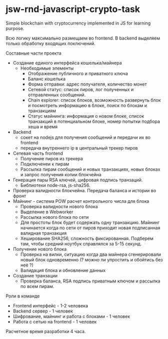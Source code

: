 # jsw-rnd-javascript-crypto-task
Simple blockchain with cryptocurrency implemented in JS for learning purpose.

Всю логику максимально размещаем во frontend. В backend выделяем только обработку входящих поключений.

Составные части проекта
- Создание единого интерфейса кошелька/майнера
  - Необходимые элементы
    - Отображение публичного и приватного ключа
    - Баланс кошелька
    - Форма отправки: адрес получателя, количество монет
    - Сетевой статус: cписок пиров, лог полученных и отправленных сообщений.
    - Chain explorer: список блоков, возможность развернуть блок и посмотреть информацию в блоке, поиск по блокам и транзакциям
    - Статус майнинга: информация о новом блоке, список транзакций в потенциальном блоке, номер попытки подбора хеша и время
- Backend
  - сокет на nodejs для получения сообщений и передачи их во frontend
  - передача внутреннего ip в центральный трекер пиров
- Сетевая часть frontend
  - Получение пиров из трекера
  - Подключенеи к пирам
  - Рассылка пирам сообщений и новых транзакциях, новых блоках и запрос получения копии блокчейна
- Генерация пары RSA ключей, цифровая подпись транзаций.
  - Библиотеки node-rsa, js-sha256.
- Проверка валидности блокчейна. Передача баланса и истории во фронт
- Майнинг - система POW расчет контрольного числа для блока
  - Проверка валидности нового блока
  - Выделение в Webworker
  - Рассылка нового блока по сети
  - Для простоты блок будет содержать одну транзакцию. Майнинг начинается когда по сети от пиров приходит новая подписанная валидная транзакция
  - Хеширование SHA256, cложность фиксированная. Подберем там, чтобы средний ноутбук справлялся за 5-15 секунд.
- Получение нового блока
  - Проверка на вилки, ситуацию когда два майнера сгенерировали новый блок одновременно (? можно ли упростить и обойтись без неё ?)
  - Валидация блока и обновление данных
- Создание транзации
  - Проверка баланса, RSA подпись приватным ключом и рассылка по всем пирам. 

Роли в команде
  - Frontend интерфейс - 1-2 человека
  - Backend сервер - 1 человек
  - Шифрование, майнинг и работа с блоками - 1 человек
  - Работа с сетью на frontend - 1 человек

Расчетное время разработки 4 часа.
